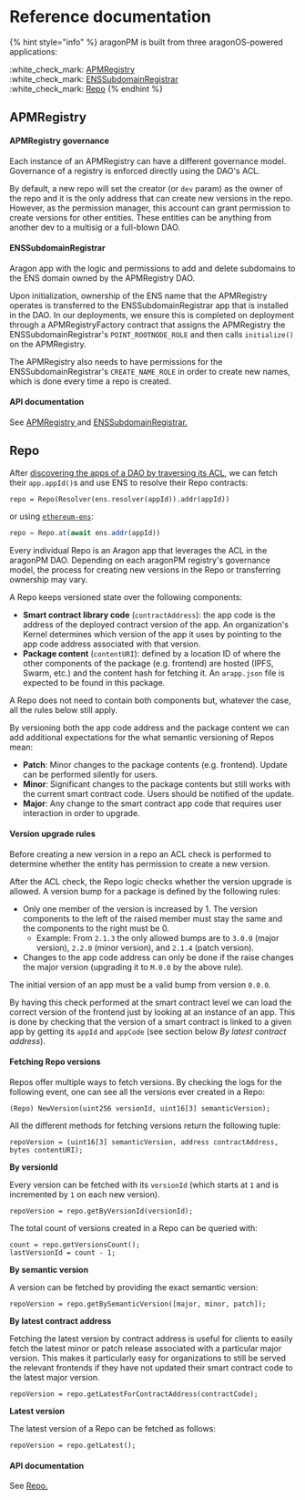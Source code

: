 # Reference documentation

{% hint style="info" %}
aragonPM is built from three aragonOS-powered applications:

:white\_check\_mark: [APMRegistry](reference-documentation.md#apmregistry)\
:white\_check\_mark: [ENSSubdomainRegistrar](reference-documentation.md#enssubdomainregistrar)\
:white\_check\_mark: [Repo](reference-documentation.md#repo)
{% endhint %}

## APMRegistry <a href="#apmregistry" id="apmregistry"></a>

#### APMRegistry governance <a href="#apmregistry-governance" id="apmregistry-governance"></a>

Each instance of an APMRegistry can have a different governance model. Governance of a registry is enforced directly using the DAO's ACL.

By default, a new repo will set the creator (or `dev` param) as the owner of the repo and it is the only address that can create new versions in the repo. However, as the permission manager, this account can grant permission to create versions for other entities. These entities can be anything from another dev to a multisig or a full-blown DAO.

#### ENSSubdomainRegistrar <a href="#enssubdomainregistrar" id="enssubdomainregistrar"></a>

Aragon app with the logic and permissions to add and delete subdomains to the ENS domain owned by the APMRegistry DAO.

Upon initialization, ownership of the ENS name that the APMRegistry operates is transferred to the ENSSubdomainRegistrar app that is installed in the DAO. In our deployments, we ensure this is completed on deployment through a APMRegistryFactory contract that assigns the APMRegistry the ENSSubdomainRegistrar's `POINT_ROOTNODE_ROLE` and then calls `initialize()` on the APMRegistry.

The APMRegistry also needs to have permissions for the ENSSubdomainRegistrar's `CREATE_NAME_ROLE` in order to create new names, which is done every time a repo is created.

#### API documentation <a href="#api-documentation" id="api-documentation"></a>

See [APMRegistry ](../aragonos/smart-contract-references/apm/apmregistry.md)and [ENSSubdomainRegistrar.](../aragonos/smart-contract-references/ens/enssubdomainregistrar.md)

## Repo <a href="#repo" id="repo"></a>

After [discovering the apps of a DAO by traversing its ACL](../aragonos/reference-documentation.md#app-installation), we can fetch their `app.appId()`s and use ENS to resolve their Repo contracts:

```solidity
repo = Repo(Resolver(ens.resolver(appId)).addr(appId))
```

or using [`ethereum-ens`](https://github.com/ensdomains/ensjs):

```js
repo = Repo.at(await ens.addr(appId))
```

Every individual Repo is an Aragon app that leverages the ACL in the aragonPM DAO. Depending on each aragonPM registry's governance model, the process for creating new versions in the Repo or transferring ownership may vary.

A Repo keeps versioned state over the following components:

* **Smart contract library code** (`contractAddress`): the app code is the address of the deployed contract version of the app. An organization's Kernel determines which version of the app it uses by pointing to the app code address associated with that version.
* **Package content** (`contentURI`): defined by a location ID of where the other components of the package (e.g. frontend) are hosted (IPFS, Swarm, etc.) and the content hash for fetching it. An `arapp.json` file is expected to be found in this package.

A Repo does not need to contain both components but, whatever the case, all the rules below still apply.

By versioning both the app code address and the package content we can add additional expectations for the what semantic versioning of Repos mean:

* **Patch**: Minor changes to the package contents (e.g. frontend). Update can be performed silently for users.
* **Minor**: Significant changes to the package contents but still works with the current smart contract code. Users should be notified of the update.
* **Major**: Any change to the smart contract app code that requires user interaction in order to upgrade.

#### Version upgrade rules <a href="#version-upgrade-rules" id="version-upgrade-rules"></a>

Before creating a new version in a repo an ACL check is performed to determine whether the entity has permission to create a new version.

After the ACL check, the Repo logic checks whether the version upgrade is allowed. A version bump for a package is defined by the following rules:

* Only one member of the version is increased by 1. The version components to the left of the raised member must stay the same and the components to the right must be 0.
  * Example: From `2.1.3` the only allowed bumps are to `3.0.0` (major version), `2.2.0` (minor version), and `2.1.4` (patch version).
* Changes to the app code address can only be done if the raise changes the major version (upgrading it to `M.0.0` by the above rule).

The initial version of an app must be a valid bump from version `0.0.0`.

By having this check performed at the smart contract level we can load the correct version of the frontend just by looking at an instance of an app. This is done by checking that the version of a smart contract is linked to a given app by getting its `appId` and `appCode` (see section below _By latest contract address_).

#### Fetching Repo versions <a href="#fetching-repo-versions" id="fetching-repo-versions"></a>

Repos offer multiple ways to fetch versions. By checking the logs for the following event, one can see all the versions ever created in a Repo:

```solidity
(Repo) NewVersion(uint256 versionId, uint16[3] semanticVersion);
```

All the different methods for fetching versions return the following tuple:

```solidity
repoVersion = (uint16[3] semanticVersion, address contractAddress, bytes contentURI);
```

**By versionId**

Every version can be fetched with its `versionId` (which starts at `1` and is incremented by `1` on each new version).

```solidity
repoVersion = repo.getByVersionId(versionId);
```

The total count of versions created in a Repo can be queried with:

```solidity
count = repo.getVersionsCount();
lastVersionId = count - 1;
```

**By semantic version**

A version can be fetched by providing the exact semantic version:

```solidity
repoVersion = repo.getBySemanticVersion([major, minor, patch]);
```

**By latest contract address**

Fetching the latest version by contract address is useful for clients to easily fetch the latest minor or patch release associated with a particular major version. This makes it particularly easy for organizations to still be served the relevant frontends if they have not updated their smart contract code to the latest major version.

```solidity
repoVersion = repo.getLatestForContractAddress(contractCode);
```

**Latest version**

The latest version of a Repo can be fetched as follows:

```solidity
repoVersion = repo.getLatest();
```

#### API documentation <a href="#api-documentation-1" id="api-documentation-1"></a>

See [Repo.](../aragonos/smart-contract-references/apm/repo.md)


